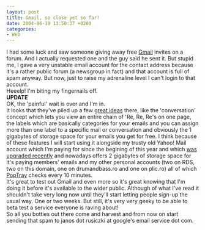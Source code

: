 ```yaml
---
layout: post
title: Gmail, so close yet so far!
date: 2004-06-19 13:50:37 +0200
categories:
- Web
---
```

<p>I had some luck and saw someone giving away free <a href="http://www.gmail.com">Gmail</a> invites on a forum. And I actually requested one and the guy said he sent it. But stupid me, I gave a very unstable email account for the contact address because it's a rather public forum (a newsgroup in fact) and that account is full of spam anyway. But now, just to raise my adrenaline level I can't login to that account.<br />
Heeelp! I'm biting my fingernails off.<br />
<b>UPDATE</b><br />
OK, the 'painful' wait is over and I'm in.<br />
It looks that they've piled up a few <a href="http://www.google.com/gmail/help/start.html" title="Getting started with Gmail">great ideas</a> there, like the 'conversation' concept which lets you view an entire chain of 'Re, Re, Re's on one page, the labels which are basically categories for your emails and you can assign more than one label to a specific mail or conversation and obviously the 1 gigabytes of storage space for your emails you get for free. I think because of these features I will start using it alongside my trusty old Yahoo! Mail account which I'm paying for since the begining of this year and which <a href="http://www.rusiczki.net/blog/archives/2004/06/15/yahoo_mail_strikes_back" title="Kitsched - Yahoo! Mail strikes back!">was upgraded recently</a> and nowadays offers 2 gigabytes of storage space for it's paying members' emails and my other personal accounts (two on RDS, two on this domain, one on drumandbass.ro and one on plic.ro) all of which <a href="http://www.poptray.org/" title="PopTray Mail Notifier - great POP email notifier">PopTray</a> checks every 10 minutes.<br />
It's great to test out Gmail and even more so it's great knowing that I'm doing it before it's available to the wider public. Although of what I've read it shouldn't take very long now until they'll start letting people sign-up the usual way. One or two weeks. But still, it's very very geeky to be able to beta test a service everyone is raving about!<br />
So all you botties out there come and harvest and from now on start sending that spam to janos dot rusiczki at google's email service dot com.</p>
